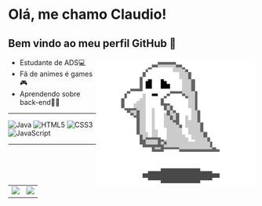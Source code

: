 # Olá, me chamo Claudio!
## Bem vindo ao meu perfil GitHub 👋


<img src = "fotocapa.gif" width = "325px" align = "right" >

- Estudante de ADS💻
- Fã de animes é games🎮
- Aprendendo sobre back-end👩‍💻 


___

<div>

<img src="https://cdn.jsdelivr.net/gh/devicons/devicon@latest/icons/java/java-original-wordmark.svg" title="Java" alt="Java" width="50" height="40"/>
<img src="https://cdn.jsdelivr.net/gh/devicons/devicon@latest/icons/html5/html5-original-wordmark.svg"  title="HTML5" alt="HTML5" width="50" height="40"/>
<img src="https://cdn.jsdelivr.net/gh/devicons/devicon@latest/icons/css3/css3-original-wordmark.svg" title="CSS3" alt="CSS3" width="50" height="40"/>
<img src="https://cdn.jsdelivr.net/gh/devicons/devicon@latest/icons/javascript/javascript-original.svg" title="JavaScript" alt="JavaScript" width="50" height="40"/>        
                
          
<div>

---
<table  align = "center">
  <tr>
    <td>
<img height = "200em" src="https://github-readme-stats.vercel.app/api/top-langs/?username=claudio0088&show_icons=true&theme=bear&count_private=true"/>
    </td>
    <td>
<img height = "200em" src="https://github-readme-stats.vercel.app/api?username=claudio0088&show_icons=true&show_icons=true&theme=bear&count_private=true" />
    </td>
  </tr>
</dtable>

